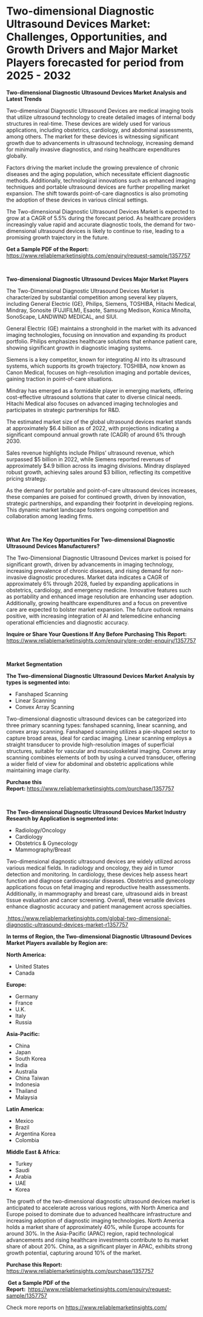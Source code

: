 <p><h1>Two-dimensional Diagnostic Ultrasound Devices Market: Challenges, Opportunities, and Growth Drivers and Major Market Players forecasted for period from 2025 - 2032</h1></p><p><strong>Two-dimensional Diagnostic Ultrasound Devices Market Analysis and Latest Trends</strong></p>
<p><p>Two-dimensional Diagnostic Ultrasound Devices are medical imaging tools that utilize ultrasound technology to create detailed images of internal body structures in real-time. These devices are widely used for various applications, including obstetrics, cardiology, and abdominal assessments, among others. The market for these devices is witnessing significant growth due to advancements in ultrasound technology, increasing demand for minimally invasive diagnostics, and rising healthcare expenditures globally.</p><p>Factors driving the market include the growing prevalence of chronic diseases and the aging population, which necessitate efficient diagnostic methods. Additionally, technological innovations such as enhanced imaging techniques and portable ultrasound devices are further propelling market expansion. The shift towards point-of-care diagnostics is also promoting the adoption of these devices in various clinical settings.</p><p>The Two-dimensional Diagnostic Ultrasound Devices Market is expected to grow at a CAGR of 5.5% during the forecast period. As healthcare providers increasingly value rapid and accurate diagnostic tools, the demand for two-dimensional ultrasound devices is likely to continue to rise, leading to a promising growth trajectory in the future.</p></p>
<p><strong>Get a Sample PDF of the Report:&nbsp;</strong> <a href="https://www.reliablemarketinsights.com/enquiry/request-sample/1357757?utm_campaign=3369&utm_medium=2&utm_source=Github&utm_content=ia&utm_term=11042025&utm_id=two-dimensional-diagnostic-ultrasound-devices">https://www.reliablemarketinsights.com/enquiry/request-sample/1357757</a></p>
<p>&nbsp;</p>
<p><strong>Two-dimensional Diagnostic Ultrasound Devices Major Market Players</strong></p>
<p><p>The Two-Dimensional Diagnostic Ultrasound Devices Market is characterized by substantial competition among several key players, including General Electric (GE), Philips, Siemens, TOSHIBA, Hitachi Medical, Mindray, Sonosite (FUJIFILM), Esaote, Samsung Medison, Konica Minolta, SonoScape, LANDWIND MEDICAL, and SIUI. </p><p>General Electric (GE) maintains a stronghold in the market with its advanced imaging technologies, focusing on innovation and expanding its product portfolio. Philips emphasizes healthcare solutions that enhance patient care, showing significant growth in diagnostic imaging systems.</p><p>Siemens is a key competitor, known for integrating AI into its ultrasound systems, which supports its growth trajectory. TOSHIBA, now known as Canon Medical, focuses on high-resolution imaging and portable devices, gaining traction in point-of-care situations.</p><p>Mindray has emerged as a formidable player in emerging markets, offering cost-effective ultrasound solutions that cater to diverse clinical needs. Hitachi Medical also focuses on advanced imaging technologies and participates in strategic partnerships for R&D.</p><p>The estimated market size of the global ultrasound devices market stands at approximately $6.4 billion as of 2022, with projections indicating a significant compound annual growth rate (CAGR) of around 6% through 2030. </p><p>Sales revenue highlights include Philips’ ultrasound revenue, which surpassed $5 billion in 2022, while Siemens reported revenues of approximately $4.9 billion across its imaging divisions. Mindray displayed robust growth, achieving sales around $3 billion, reflecting its competitive pricing strategy.</p><p>As the demand for portable and point-of-care ultrasound devices increases, these companies are poised for continued growth, driven by innovation, strategic partnerships, and expanding their footprint in developing regions. This dynamic market landscape fosters ongoing competition and collaboration among leading firms.</p></p>
<p>&nbsp;</p>
<p><strong>What Are The Key Opportunities For Two-dimensional Diagnostic Ultrasound Devices Manufacturers?</strong></p>
<p><p>The Two-Dimensional Diagnostic Ultrasound Devices market is poised for significant growth, driven by advancements in imaging technology, increasing prevalence of chronic diseases, and rising demand for non-invasive diagnostic procedures. Market data indicates a CAGR of approximately 6% through 2028, fueled by expanding applications in obstetrics, cardiology, and emergency medicine. Innovative features such as portability and enhanced image resolution are enhancing user adoption. Additionally, growing healthcare expenditures and a focus on preventive care are expected to bolster market expansion. The future outlook remains positive, with increasing integration of AI and telemedicine enhancing operational efficiencies and diagnostic accuracy.</p></p>
<p><strong>Inquire or Share Your Questions If Any Before Purchasing This Report:</strong> <a href="https://www.reliablemarketinsights.com/enquiry/pre-order-enquiry/1357757?utm_campaign=3369&utm_medium=2&utm_source=Github&utm_content=ia&utm_term=11042025&utm_id=two-dimensional-diagnostic-ultrasound-devices">https://www.reliablemarketinsights.com/enquiry/pre-order-enquiry/1357757</a></p>
<p>&nbsp;</p>
<p><strong>Market Segmentation</strong></p>
<p><strong>The Two-dimensional Diagnostic Ultrasound Devices Market Analysis by types is segmented into:</strong></p>
<p><ul><li>Fanshaped Scanning</li><li>Linear Scanning</li><li>Convex Array Scanning</li></ul></p>
<p><p>Two-dimensional diagnostic ultrasound devices can be categorized into three primary scanning types: fanshaped scanning, linear scanning, and convex array scanning. Fanshaped scanning utilizes a pie-shaped sector to capture broad areas, ideal for cardiac imaging. Linear scanning employs a straight transducer to provide high-resolution images of superficial structures, suitable for vascular and musculoskeletal imaging. Convex array scanning combines elements of both by using a curved transducer, offering a wider field of view for abdominal and obstetric applications while maintaining image clarity.</p></p>
<p><strong>Purchase this Report:&nbsp;</strong><a href="https://www.reliablemarketinsights.com/purchase/1357757?utm_campaign=3369&utm_medium=2&utm_source=Github&utm_content=ia&utm_term=11042025&utm_id=two-dimensional-diagnostic-ultrasound-devices">https://www.reliablemarketinsights.com/purchase/1357757</a></p>
<p>&nbsp;</p>
<p><strong>The Two-dimensional Diagnostic Ultrasound Devices Market Industry Research by Application is segmented into:</strong></p>
<p><ul><li>Radiology/Oncology</li><li>Cardiology</li><li>Obstetrics & Gynecology</li><li>Mammography/Breast</li></ul></p>
<p><p>Two-dimensional diagnostic ultrasound devices are widely utilized across various medical fields. In radiology and oncology, they aid in tumor detection and monitoring. In cardiology, these devices help assess heart function and diagnose cardiovascular diseases. Obstetrics and gynecology applications focus on fetal imaging and reproductive health assessments. Additionally, in mammography and breast care, ultrasound aids in breast tissue evaluation and cancer screening. Overall, these versatile devices enhance diagnostic accuracy and patient management across specialties.</p></p>
<p><a href="https://www.reliablemarketinsights.com/global-two-dimensional-diagnostic-ultrasound-devices-market-r1357757?utm_campaign=3369&utm_medium=2&utm_source=Github&utm_content=ia&utm_term=11042025&utm_id=two-dimensional-diagnostic-ultrasound-devices">&nbsp;https://www.reliablemarketinsights.com/global-two-dimensional-diagnostic-ultrasound-devices-market-r1357757</a></p>
<p><strong>In terms of Region, the Two-dimensional Diagnostic Ultrasound Devices Market Players available by Region are:</strong></p>
<p>
    <p> <strong> North America: </strong>
        <ul>
            <li>United States</li>
            <li>Canada</li>
        </ul>
        </p> 
    <p> <strong> Europe: </strong>
        <ul>
            <li>Germany</li>
            <li>France</li>
            <li>U.K.</li>
            <li>Italy</li>
            <li>Russia</li>
        </ul>
        </p> 
    <p> <strong> Asia-Pacific: </strong>
        <ul>
            <li>China</li>
            <li>Japan</li>
            <li>South Korea</li>
            <li>India</li>
            <li>Australia</li>
            <li>China Taiwan</li>
            <li>Indonesia</li>
            <li>Thailand</li>
            <li>Malaysia</li>
        </ul>
        </p> 
    <p> <strong> Latin America: </strong>
        <ul>
            <li>Mexico</li>
            <li>Brazil</li>
            <li>Argentina Korea</li>
            <li>Colombia</li>
        </ul>
        </p> 
    <p> <strong> Middle East & Africa: </strong>
        <ul>
            <li>Turkey</li>
            <li>Saudi</li>
            <li>Arabia</li>
            <li>UAE</li>
            <li>Korea</li>
        </ul>
    </p>
    </p>
<p><p>The growth of the two-dimensional diagnostic ultrasound devices market is anticipated to accelerate across various regions, with North America and Europe poised to dominate due to advanced healthcare infrastructure and increasing adoption of diagnostic imaging technologies. North America holds a market share of approximately 40%, while Europe accounts for around 30%. In the Asia-Pacific (APAC) region, rapid technological advancements and rising healthcare investments contribute to its market share of about 20%. China, as a significant player in APAC, exhibits strong growth potential, capturing around 10% of the market.</p></p>
<p><strong>Purchase this Report: </strong><a href="https://www.reliablemarketinsights.com/purchase/1357757?utm_campaign=3369&utm_medium=2&utm_source=Github&utm_content=ia&utm_term=11042025&utm_id=two-dimensional-diagnostic-ultrasound-devices">https://www.reliablemarketinsights.com/purchase/1357757</a></p>
<p>&nbsp;<strong>Get a Sample PDF of the Report:&nbsp;&nbsp;</strong><a href="https://www.reliablemarketinsights.com/enquiry/request-sample/1357757?utm_campaign=3369&utm_medium=2&utm_source=Github&utm_content=ia&utm_term=11042025&utm_id=two-dimensional-diagnostic-ultrasound-devices">https://www.reliablemarketinsights.com/enquiry/request-sample/1357757</a></p>
<p><strong></strong></p>
<p>Check more reports on <a href="https://www.reliablemarketinsights.com/?utm_campaign=3369&utm_medium=2&utm_source=Github&utm_content=ia&utm_term=11042025&utm_id=two-dimensional-diagnostic-ultrasound-devices">https://www.reliablemarketinsights.com/</a></p>